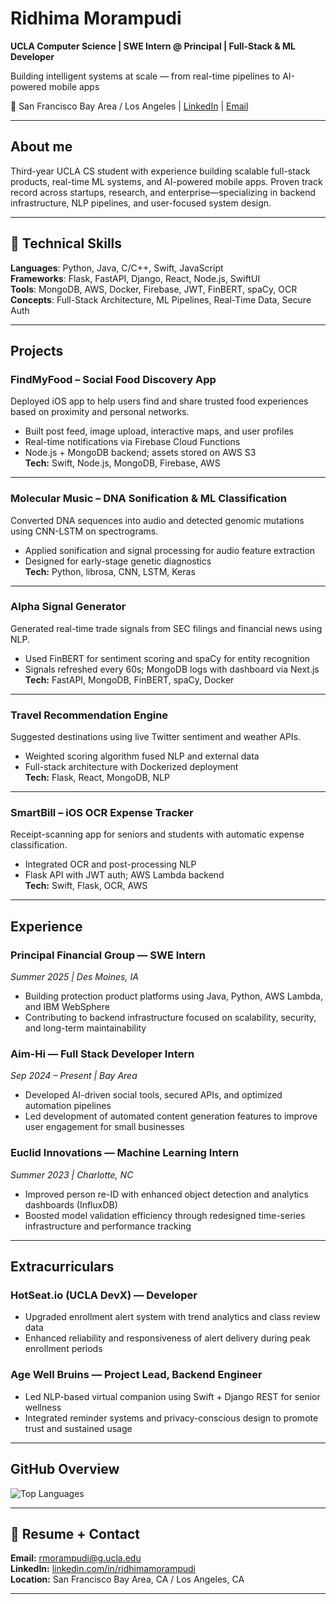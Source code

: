 # Ridhima Morampudi

**UCLA Computer Science | SWE Intern @ Principal | Full-Stack & ML Developer**

Building intelligent systems at scale — from real-time pipelines to AI-powered mobile apps

📍 San Francisco Bay Area / Los Angeles | [LinkedIn](https://www.linkedin.com/in/ridhimamorampudi/) | [Email](mailto:rmorampudi@g.ucla.edu) 

---

## About me

Third-year UCLA CS student with experience building scalable full-stack products, real-time ML systems, and AI-powered mobile apps. Proven track record across startups, research, and enterprise—specializing in backend infrastructure, NLP pipelines, and user-focused system design.

---

## 🔧 Technical Skills

**Languages**: Python, Java, C/C++, Swift, JavaScript  
**Frameworks**: Flask, FastAPI, Django, React, Node.js, SwiftUI  
**Tools**: MongoDB, AWS, Docker, Firebase, JWT, FinBERT, spaCy, OCR  
**Concepts**: Full-Stack Architecture, ML Pipelines, Real-Time Data, Secure Auth

---

## Projects

### FindMyFood – Social Food Discovery App  
Deployed iOS app to help users find and share trusted food experiences based on proximity and personal networks.  
- Built post feed, image upload, interactive maps, and user profiles  
- Real-time notifications via Firebase Cloud Functions  
- Node.js + MongoDB backend; assets stored on AWS S3  
**Tech:** Swift, Node.js, MongoDB, Firebase, AWS

---

### Molecular Music – DNA Sonification & ML Classification  
Converted DNA sequences into audio and detected genomic mutations using CNN-LSTM on spectrograms.  
- Applied sonification and signal processing for audio feature extraction  
- Designed for early-stage genetic diagnostics  
**Tech:** Python, librosa, CNN, LSTM, Keras

---

### Alpha Signal Generator  
Generated real-time trade signals from SEC filings and financial news using NLP.  
- Used FinBERT for sentiment scoring and spaCy for entity recognition  
- Signals refreshed every 60s; MongoDB logs with dashboard via Next.js  
**Tech:** FastAPI, MongoDB, FinBERT, spaCy, Docker

---

### Travel Recommendation Engine  
Suggested destinations using live Twitter sentiment and weather APIs.  
- Weighted scoring algorithm fused NLP and external data  
- Full-stack architecture with Dockerized deployment  
**Tech:** Flask, React, MongoDB, NLP

---

### SmartBill – iOS OCR Expense Tracker  
Receipt-scanning app for seniors and students with automatic expense classification.  
- Integrated OCR and post-processing NLP  
- Flask API with JWT auth; AWS Lambda backend  
**Tech:** Swift, Flask, OCR, AWS

---

## Experience

### Principal Financial Group — SWE Intern  
*Summer 2025 | Des Moines, IA*  
- Building protection product platforms using Java, Python, AWS Lambda, and IBM WebSphere  
- Contributing to backend infrastructure focused on scalability, security, and long-term maintainability

### Aim-Hi — Full Stack Developer Intern  
*Sep 2024 – Present | Bay Area*  
- Developed AI-driven social tools, secured APIs, and optimized automation pipelines  
- Led development of automated content generation features to improve user engagement for small businesses

### Euclid Innovations — Machine Learning Intern  
*Summer 2023 | Charlotte, NC*  
- Improved person re-ID with enhanced object detection and analytics dashboards (InfluxDB)  
- Boosted model validation efficiency through redesigned time-series infrastructure and performance tracking

---

## Extracurriculars

### HotSeat.io (UCLA DevX) — Developer  
- Upgraded enrollment alert system with trend analytics and class review data  
- Enhanced reliability and responsiveness of alert delivery during peak enrollment periods

### Age Well Bruins — Project Lead, Backend Engineer  
- Led NLP-based virtual companion using Swift + Django REST for senior wellness  
- Integrated reminder systems and privacy-conscious design to promote trust and sustained usage

---

## GitHub Overview

![Top Languages](https://github-readme-stats.vercel.app/api/top-langs/?username=ridhimamorampudi&layout=compact&hide_border=true&theme=default)

---

## 📄 Resume + Contact

**Email:** rmorampudi@g.ucla.edu  
**LinkedIn:** [linkedin.com/in/ridhimamorampudi](https://www.linkedin.com/in/ridhimamorampudi/)  
**Location:** San Francisco Bay Area, CA / Los Angeles, CA

---
